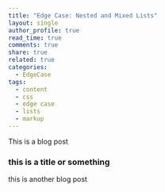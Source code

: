 ```yaml
---
title: "Edge Case: Nested and Mixed Lists"
layout: single
author_profile: true
read_time: true
comments: true
share: true
related: true
categories:
  - EdgeCase
tags:
  - content
  - css
  - edge case
  - lists
  - markup
---
```


This is a blog post

### this is a title or something

this is another blog post
